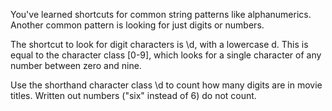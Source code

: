 You've learned shortcuts for common string patterns like alphanumerics. Another common pattern is looking for just digits or numbers.

The shortcut to look for digit characters is \d, with a lowercase d. This is equal to the character class [0-9], which looks for a single character of any number between zero and nine.


Use the shorthand character class \d to count how many digits are in movie titles. Written out numbers ("six" instead of 6) do not count.
